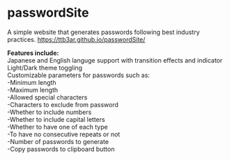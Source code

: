 # passwordSite
A simple website that generates passwords following best industry practices.
https://ttb3ar.github.io/passwordSite/  
  
**Features include:**  
Japanese and English languge support with transition effects and indicator  
Light/Dark theme toggling  
Customizable parameters for passwords such as:  
 -Minimum length  
 -Maximum length  
 -Allowed special characters  
 -Characters to exclude from password  
 -Whether to include numbers  
 -Whether to include capital letters  
 -Whether to have one of each type  
 -To have no consecutive repeats or not  
 -Number of passwords to generate  
 -Copy passwords to clipboard button  
